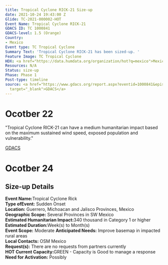 ```yaml
---
title: Tropical Cyclone RICK-21 Size-up
date: 2021-10-24 19:43:00 Z
Glide: TC-2021-000002-HOT
Event Name: Tropical Cyclone RICK-21
GDACS ID: TC 1000841
GDACS-level: 1.5 (Orange)
Country:
- Mexico
Event type: TC Tropical Cyclone
Summary Text: 'Tropical Cyclone RICK-21 has been sized-up. '
Feature Image: TC Tropical Cyclone
HDX: <a href="https://data.humdata.org/organization/hot?q=mexico">Mexico</a>
Resources: N/A
Status: size-up
Phase: Phase 1
Post-type: timeline
source: <a href="https://www.gdacs.org/report.aspx?eventid=1000841&episodeid=9&eventtype=TC"
  target="_blank">GDACS</a>
---
```


<h1> Ocotber 22 </h1>

"Tropical Cyclone RICK-21 can have a medium humanitarian impact based on the maximum sustained wind speed, exposed population and vulnerability."

<a href="https://www.gdacs.org/report.aspx?eventid=1000841&episodeid=9&eventtype=TC" target="_blank">GDACS</a>

<h1> Ocotber 24 </h1>

<h2>Size-up Details</h2>

<strong>Event Name:</strong>Tropical Cyclone Rick<br>
<strong>Type ofEvent:</strong> Sudden Onset<br>
<strong>Location:</strong> Guerrero, Michoacan and Jalisco Provinces, Mexico<br>
<strong>Geographic Scope:</strong> Several Provinces in SW Mexico<br>
<strong>Estimated Humanitarian Impact:</strong>340 thousand in Category 1 or higher<br>
<strong>Estimated Duration:</strong>Week(s) to Month(s)<br>
<strong>Event Scope:</strong> Moderate<be>
<strong>Anticipated Needs:</strong> Improve basemap in impacted rural areas<br>
<strong>Local Contacts:</strong> OSM Mexico<br>
<strong>Request(s):</strong> 	There are no requests from partners currently<br>
<strong>HOT Current Capacity:</strong>GREEN - Capacity is Good to manage a response<br>
<strong>Need for Activation:</strong>	Possibly<br>
